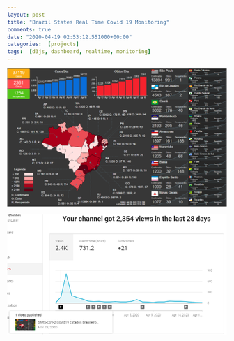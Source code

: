 ```yaml
---
layout: post
title: "Brazil States Real Time Covid 19 Monitoring"
comments: true
date: "2020-04-19 02:53:12.551000+00:00"
categories:  [projects]
tags:  [d3js, dashboard, realtime, monitoring]
---
```







![](/assets/img/VUXUUEGz-_5cb25f619d3ea7db29643c74ac754f64.png)

![](/assets/img/VUXUUEGz-_b71b771767cc6f629007538485f5eb24.png)

